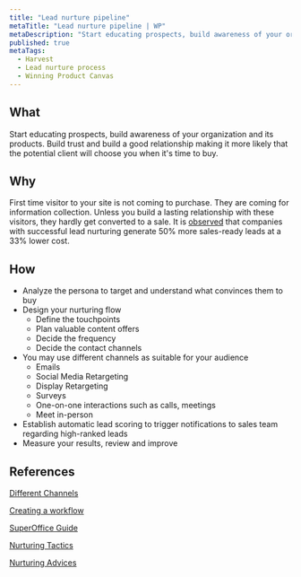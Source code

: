 ```yaml
---
title: "Lead nurture pipeline"
metaTitle: "Lead nurture pipeline | WP"
metaDescription: "Start educating prospects, build awareness of your organization and its products. Build trust and build a good relationship making it more likely that the potential client will choose you when it's time to buy."
published: true
metaTags:
  - Harvest
  - Lead nurture process
  - Winning Product Canvas
---
```


## What

Start educating prospects, build awareness of your organization and its products. Build trust and build a good relationship making it more likely that the potential client will choose you when it's time to buy.

## Why

First time visitor to your site is not coming to purchase. They are coming for information collection. Unless you build a lasting relationship with these visitors, they hardly get converted to a sale. It is [observed](https://www.invespcro.com/blog/lead-nurturing/) that companies with successful lead nurturing generate 50% more sales-ready leads at a 33% lower cost.

## How

- Analyze the persona to target and understand what convinces them to buy
- Design your nurturing flow
  - Define the touchpoints
  - Plan valuable content offers
  - Decide the frequency
  - Decide the contact channels
- You may use different channels as suitable for your audience
  - Emails
  - Social Media Retargeting
  - Display Retargeting
  - Surveys
  - One-on-one interactions such as calls, meetings
  - Meet in-person
- Establish automatic lead scoring to trigger notifications to sales team regarding high-ranked leads
- Measure your results, review and improve

## References

[Different Channels](https://databox.com/lead-nurturing-strategy)

[Creating a workflow](https://www.smartbugmedia.com/blog/lead-nurturing-workflow)

[SuperOffice Guide](https://www.superoffice.com/blog/lead-nurturing-strategy/)

[Nurturing Tactics](https://blog.hubspot.com/marketing/7-effective-lead-nurturing-tactics)

[Nurturing Advices](https://www.trewmarketing.com/smartmarketingblog/smartmarketingblog/hubspot/build-a-lead-nurturing-campaign-in-10-easy-steps/)
